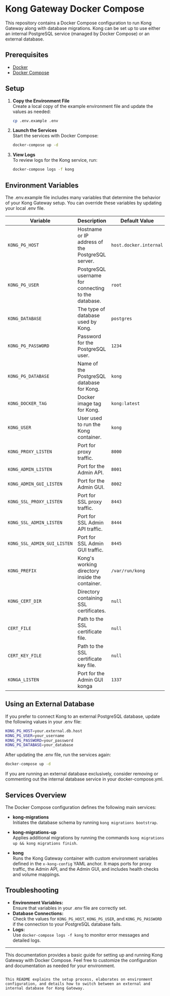 # Kong Gateway Docker Compose

This repository contains a Docker Compose configuration to run Kong Gateway along with database migrations. Kong can be set up to use either an internal PostgreSQL service (managed by Docker Compose) or an external database.

## Prerequisites

- [Docker](https://docs.docker.com/get-docker/)
- [Docker Compose](https://docs.docker.com/compose/install/)

## Setup

1. **Copy the Environment File**  
   Create a local copy of the example environment file and update the values as needed:

   ```bash
   cp .env.example .env
   ```

2. **Launch the Services**  
   Start the services with Docker Compose:

   ```bash
   docker-compose up -d
   ```

3. **View Logs**  
   To review logs for the Kong service, run:

   ```bash
   docker-compose logs -f kong
   ```

## Environment Variables

The .env.example file includes many variables that determine the behavior of your Kong Gateway setup. You can override these variables by updating your local .env file.

| Variable                    | Description                                         | Default Value          |
| --------------------------- | --------------------------------------------------- | ---------------------- |
| `KONG_PG_HOST`              | Hostname or IP address of the PostgreSQL server.    | `host.docker.internal` |
| `KONG_PG_USER`              | PostgreSQL username for connecting to the database. | `root`                 |
| `KONG_DATABASE`             | The type of database used by Kong.                  | `postgres`             |
| `KONG_PG_PASSWORD`          | Password for the PostgreSQL user.                   | `1234`                 |
| `KONG_PG_DATABASE`          | Name of the PostgreSQL database for Kong.           | `kong`                 |
| `KONG_DOCKER_TAG`           | Docker image tag for Kong.                          | `kong:latest`          |
| `KONG_USER`                 | User used to run the Kong container.                | `kong`                 |
| `KONG_PROXY_LISTEN`         | Port for proxy traffic.                             | `8000`                 |
| `KONG_ADMIN_LISTEN`         | Port for the Admin API.                             | `8001`                 |
| `KONG_ADMIN_GUI_LISTEN`     | Port for the Admin GUI.                             | `8002`                 |
| `KONG_SSL_PROXY_LISTEN`     | Port for SSL proxy traffic.                         | `8443`                 |
| `KONG_SSL_ADMIN_LISTEN`     | Port for SSL Admin API traffic.                     | `8444`                 |
| `KONG_SSL_ADMIN_GUI_LISTEN` | Port for SSL Admin GUI traffic.                     | `8445`                 |
| `KONG_PREFIX`               | Kong's working directory inside the container.      | `/var/run/kong`        |
| `KONG_CERT_DIR`             | Directory containing SSL certificates.              | `null`                 |
| `CERT_FILE`                 | Path to the SSL certificate file.                   | `null`                 |
| `CERT_KEY_FILE`             | Path to the SSL certificate key file.               | `null`                 |
| `KONGA_LISTEN`              | Port for the Admin GUI konga                        | `1337`                 |

## Using an External Database

If you prefer to connect Kong to an external PostgreSQL database, update the following values in your .env file:

```bash
KONG_PG_HOST=your.external.db.host
KONG_PG_USER=your_username
KONG_PG_PASSWORD=your_password
KONG_PG_DATABASE=your_database
```

After updating the .env file, run the services again:

```bash
docker-compose up -d
```

If you are running an external database exclusively, consider removing or commenting out the internal database service in your docker-compose.yml.

## Services Overview

The Docker Compose configuration defines the following main services:

- **kong-migrations**  
  Initiates the database schema by running `kong migrations bootstrap`.

- **kong-migrations-up**  
  Applies additional migrations by running the commands `kong migrations up && kong migrations finish`.

- **kong**  
  Runs the Kong Gateway container with custom environment variables defined in the `x-kong-config` YAML anchor. It maps ports for proxy traffic, the Admin API, and the Admin GUI, and includes health checks and volume mappings.

## Troubleshooting

- **Environment Variables:**  
  Ensure that variables in your .env file are correctly set.
- **Database Connections:**  
  Check the values for `KONG_PG_HOST`, `KONG_PG_USER`, and `KONG_PG_PASSWORD` if the connection to your PostgreSQL database fails.
- **Logs:**  
  Use `docker-compose logs -f kong` to monitor error messages and detailed logs.

---

This documentation provides a basic guide for setting up and running Kong Gateway with Docker Compose. Feel free to customize the configuration and documentation as needed for your environment.

```

This README explains the setup process, elaborates on environment configuration, and details how to switch between an external and internal database for Kong Gateway.
```
